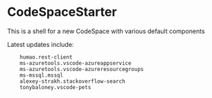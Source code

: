 # CodeSpaceStarter

This is a shell for a new CodeSpace with various default components

Latest updates include:	 

		humao.rest-client				
		ms-azuretools.vscode-azureappservice				
		ms-azuretools.vscode-azureresourcegroups			
		ms-mssql.mssql		
		alexey-strakh.stackoverflow-search
		tonybaloney.vscode-pets


